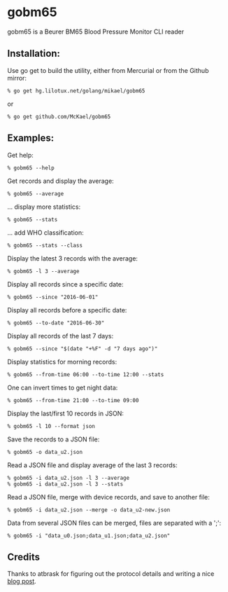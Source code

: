 # gobm65

gobm65 is a Beurer BM65 Blood Pressure Monitor CLI reader

## Installation:

Use go get to build the utility, either from Mercurial
or from the Github mirror:

```
% go get hg.lilotux.net/golang/mikael/gobm65
```
or
```
% go get github.com/McKael/gobm65
```

## Examples:

Get help:
```
% gobm65 --help
```

Get records and display the average:
```
% gobm65 --average
```
... display more statistics:
```
% gobm65 --stats
```
... add WHO classification:
```
% gobm65 --stats --class
```

Display the latest 3 records with the average:
```
% gobm65 -l 3 --average
```

Display all records since a specific date:
```
% gobm65 --since "2016-06-01"
```

Display all records before a specific date:
```
% gobm65 --to-date "2016-06-30"
```

Display all records of the last 7 days:
```
% gobm65 --since "$(date "+%F" -d "7 days ago")"
```

Display statistics for morning records:
```
% gobm65 --from-time 06:00 --to-time 12:00 --stats
```

One can invert times to get night data:
```
% gobm65 --from-time 21:00 --to-time 09:00
```

Display the last/first 10 records in JSON:
```
% gobm65 -l 10 --format json
```

Save the records to a JSON file:
```
% gobm65 -o data_u2.json
```

Read a JSON file and display average of the last 3 records:
```
% gobm65 -i data_u2.json -l 3 --average
% gobm65 -i data_u2.json -l 3 --stats
```

Read a JSON file, merge with device records, and save to another file:
```
% gobm65 -i data_u2.json --merge -o data_u2-new.json
```

Data from several JSON files can be merged, files are separated with a ';':
```
% gobm65 -i "data_u0.json;data_u1.json;data_u2.json"
```

## Credits

Thanks to atbrask for figuring out the protocol details and writing a
nice [blog post](<http://www.atbrask.dk/?p=98>).
